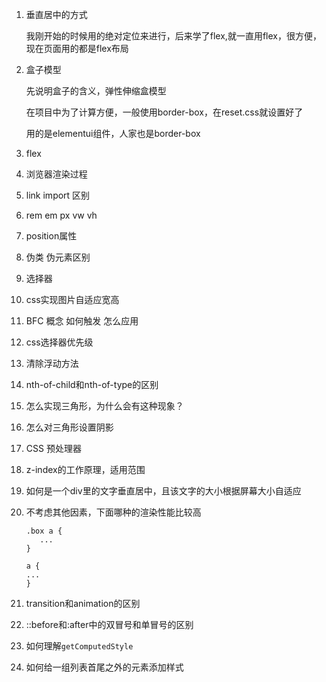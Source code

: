 1. 垂直居中的方式

   我刚开始的时候用的绝对定位来进行，后来学了flex,就一直用flex，很方便，现在页面用的都是flex布局

2. 盒子模型  

   先说明盒子的含义，弹性伸缩盒模型

   在项目中为了计算方便，一般使用border-box，在reset.css就设置好了

   用的是elementui组件，人家也是border-box

3. flex

4. 浏览器渲染过程

5. link import 区别

6. rem em px  vw vh

7. position属性

8. 伪类 伪元素区别

9. 选择器

10. css实现图片自适应宽高

11. BFC 概念  如何触发  怎么应用

12. css选择器优先级

13. 清除浮动方法

14. nth-of-child和nth-of-type的区别

15. 怎么实现三角形，为什么会有这种现象？

16. 怎么对三角形设置阴影

17. CSS 预处理器

18. z-index的工作原理，适用范围

19. 如何是一个div里的文字垂直居中，且该文字的大小根据屏幕大小自适应

20. 不考虑其他因素，下面哪种的渲染性能比较高

    ```
    .box a {
       ...
    }
    
    a {
    ...
    }
    ```

    

21. transition和animation的区别

22. ::before和:after中的双冒号和单冒号的区别

23. 如何理解`getComputedStyle`

24. 如何给一组列表首尾之外的元素添加样式